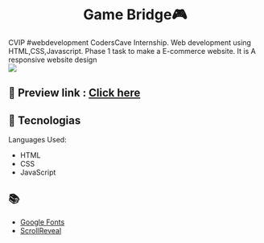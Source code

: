 
<h1 align="center">
  Game Bridge🎮
</h1>
CVIP #webdevelopment CodersCave Internship. Web development using HTML,CSS,Javascript. Phase 1 task to make a E-commerce website. It is A responsive website design
<br>
<img src="![image](https://github.com/Meetjain1512/Game-Bridge/assets/99678497/5477f453-97c0-4eab-ba4a-0966c095bf7e)">
<br>

## 📝 Preview link : <a href = "https://meet-game-bridge.netlify.app">Click here</a>
## 🚀 Tecnologias

Languages Used:

- HTML
- CSS
- JavaScript

## 📚 

- [Google Fonts](https://fonts.google.com/)
- [ScrollReveal](https://scrollrevealjs.org/)
 


